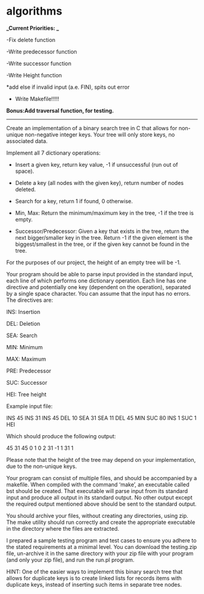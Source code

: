 # algorithms

**_Current Priorities: _**

-Fix delete function

-Write predecessor function

-Write successor function

-Write Height function

*add else if invalid input (a.e. FIN), spits out error

* Write Makefile!!!!! 

**Bonus:Add traversal function, for testing.**

__________________________________________________________________________________
Create an implementation of a binary search tree in C that allows for non-unique non-negative integer keys. Your tree will only store keys, no associated data.

Implement all 7 dictionary operations:

- Insert a given key, return key value, -1 if unsuccessful (run out of space).

- Delete a key (all nodes with the given key), return number of nodes deleted.

- Search for a key, return 1 if found, 0 otherwise.

- Min, Max: Return the minimum/maximum key in the tree, -1 if the tree is empty.

- Successor/Predecessor: Given a key that exists in the tree, return the next bigger/smaller key in the tree. Return -1 if the given element is the biggest/smallest in the tree, or if the given key cannot be found in the tree.

For the purposes of our project, the height of an empty tree will be -1.

Your program should be able to parse input provided in the standard input, each line of which performs one dictionary operation. Each line has one directive and potentially one key (dependent on the operation), separated by a single space character. You can assume that the input has no errors. The directives are:

INS: Insertion

DEL: Deletion

SEA: Search

MIN: Minimum

MAX: Maximum

PRE: Predecessor

SUC: Successor

HEI: Tree height

Example input file:

INS 45
INS 31
INS 45
DEL 10
SEA 31
SEA 11
DEL 45
MIN
SUC 80
INS 1
SUC 1
HEI

Which should produce the following output:

45
31
45
0
1
0
2
31
-1
1
31
1

Please note that the height of the tree may depend on your implementation, due to the non-unique keys.

Your program can consist of multiple files, and should be accompanied by a makefile. When compiled with the command ‘make’, an executable called bst should be created. That executable will parse input from its standard input and produce all output in its standard output. No other output except the required output mentioned above should be sent to the standard output.

You should archive your files, without creating any directories, using zip. The make utility should run correctly and create the appropriate executable in the directory where the files are extracted.

I prepared a sample testing program and test cases to ensure you adhere to the stated requirements at a minimal level. You can download the testing.zip file, un-archive it in the same directory with your zip file with your program (and only your zip file), and run the run.pl program.

HINT: One of the easier ways to implement this binary search tree that allows for duplicate keys is to create linked lists for records items with duplicate keys, instead of inserting such items in separate tree nodes.
